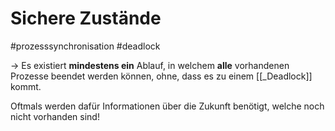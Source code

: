 # Sichere Zustände
#prozesssynchronisation
#deadlock

-> Es existiert **mindestens ein** Ablauf, in welchem **alle** vorhandenen Prozesse beendet werden können, ohne, dass es zu einem [[_Deadlock]] kommt.

Oftmals werden dafür Informationen über die Zukunft benötigt, welche noch nicht vorhanden sind!



